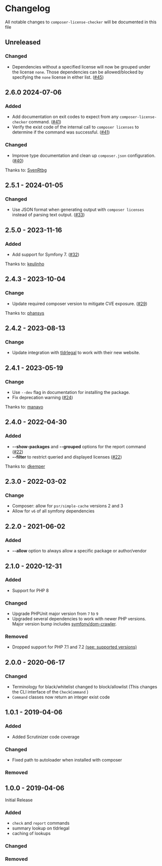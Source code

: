 # Changelog

All notable changes to `composer-license-checker` will be documented in this file

## Unreleased

### Changed

- Dependencies without a specified license will now be grouped under the license `none`. Those dependencies can be allowed/blocked by specifying the `none` license in either list. ([#45](https://github.com/dominikb/composer-license-checker/pull/45))

## 2.6.0 2024-07-06

### Added

- Add documentation on exit codes to expect from any `composer-license-checker` command. ([#41](https://github.com/dominikb/composer-license-checker/pull/41))
- Verify the exist code of the internal call to `composer licenses` to determine if the command was successful. ([#41](https://github.com/dominikb/composer-license-checker/pull/41))

### Changed

- Improve type documentation and clean up `composer.json` configuration. ([#40](https://github.com/dominikb/composer-license-checker/pull/40)) 

Thanks to: [SvenRtbg](https://github.com/SvenRtbg)

## 2.5.1 - 2024-01-05

### Changed

- Use JSON format when generating output with `composer licenses` instead of parsing text output. ([#33](https://github.com/dominikb/composer-license-checker/pull/37))

## 2.5.0 - 2023-11-16

### Added

- Add support for Symfony 7. ([#32](https://github.com/dominikb/composer-license-checker/pull/32))

Thanks to: [keulinho](https://github.com/keulinho)

## 2.4.3 - 2023-10-04

### Change

- Update required composer version to mitigate CVE exposure. ([#29](https://github.com/dominikb/composer-license-checker/pull/29))

Thanks to:  [phansys](https://github.com/phansys)

## 2.4.2 - 2023-08-13

### Change

- Update integration with [tldrlegal](https://www.tldrlegal.com/) to work with their new website.

## 2.4.1 - 2023-05-19

### Change

- Use `--dev` flag in documentation for installing the package.
- Fix deprecation warning ([#24](https://github.com/dominikb/composer-license-checker/pull/24))

Thanks to: [manavo](https://github.com/manavo)

## 2.4.0 - 2022-04-30

### Added
- __--show-packages__ and __--grouped__ options for the report command ([#22](https://github.com/dominikb/composer-license-checker/pull/22))
- __--filter__ to restrict queried and displayed licenses ([#22](https://github.com/dominikb/composer-license-checker/pull/22))

Thanks to: [dkemper](https://github.com/dkemper)

## 2.3.0 - 2022-03-02

### Change
- Composer: allow for `psr/simple-cache` versions 2 and 3
- Allow for `v6` of all symfony dependencies

## 2.2.0 - 2021-06-02

### Added
- __--allow__ option to always allow a specific package or author/vendor

## 2.1.0 - 2020-12-31

### Added
- Support for PHP 8

### Changed
- Upgrade PHPUnit major version from `7` to `9`
- Upgraded several dependencies to work with newer PHP versions. Major version bump includes [symfony/dom-crawler](https://github.com/symfony/dom-crawler).

### Removed
- Dropped support for PHP 7.1 and 7.2 [(see: supported versions)](https://www.php.net/supported-versions.php)

## 2.0.0 - 2020-06-17

### Changed
- Terminology for black/whitelist changed to block/allowlist (This changes the CLI interface of the `CheckCommand` )
- `Command` classes now return an integer exist code

## 1.0.1 - 2019-04-06

### Added
- Added Scrutinizer code coverage

### Changed
- Fixed path to autoloader when installed with composer

### Removed

## 1.0.0 - 2019-04-06

Initial Release

### Added
- `check` and `report` commands
- summary lookup on tldrlegal
- caching of lookups

### Changed

### Removed
